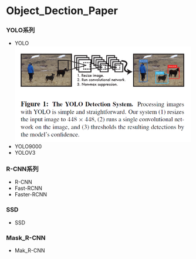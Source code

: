# Object_Dection_Paper

### YOLO系列
* YOLO
![YOLOv1架构图](https://github.com/hyhouyong/Object_Dection_Paper/blob/master/yolo1/yolo_1.png)
* YOLO9000
* YOLOV3
  
### R-CNN系列
* R-CNN
* Fast-RCNN
* Faster-RCNN

### SSD
* SSD

### Mask_R-CNN
* Mak_R-CNN
